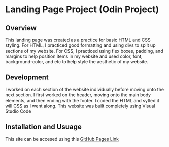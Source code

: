 # Landing Page Project (Odin Project)

## Overview
This landing page was created as a practice for basic HTML and CSS styling. For HTML, I practiced good formatting and using divs to split up sections of my website. For CSS, I practiced using flex boxes, padding, and margins to help position items in my website and used color, font, background-color, and etc to help style the aesthetic of my website.

## Development
I worked on each section of the website individually before moving onto the next section. I first worked on the header, moving onto the main body elements, and then ending with the footer. I coded the HTML and sytled it will CSS as I went along. This website was built completely using Visual Studio Code

## Installation and Usuage
This site can be accesed using this [GitHub Pages Link]()
